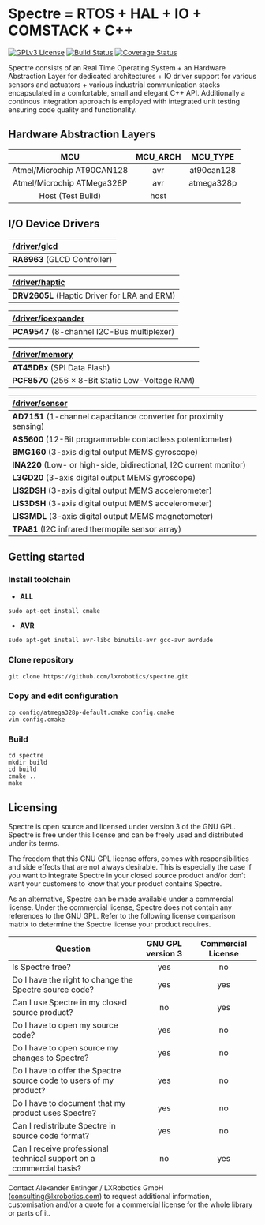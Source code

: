 Spectre = RTOS + HAL + IO + COMSTACK + C++
==========================================
[![GPLv3 License](https://img.shields.io/badge/License-GPLv3-blue.svg)](https://github.com/lxrobotics/spectre/blob/master/LICENSE)
[![Build Status](https://travis-ci.org/lxrobotics/spectre.svg?branch=master)](https://travis-ci.org/lxrobotics/spectre)
[![Coverage Status](https://coveralls.io/repos/github/lxrobotics/spectre/badge.svg?branch=master&service=github)](https://coveralls.io/github/lxrobotics/spectre?branch=master)

Spectre consists of an Real Time Operating System + an Hardware Abstraction Layer for dedicated architectures + IO driver support for various sensors and actuators + various industrial communication stacks encapsulated in a comfortable, small and elegant C++ API. Additionally a continous integration approach is employed with integrated unit testing ensuring code quality and functionality.

## Hardware Abstraction Layers
| MCU                          | MCU_ARCH              | MCU_TYPE          |
|:----------------------------:|:---------------------:|:-----------------:|
| Atmel/Microchip AT90CAN128   | avr                   | at90can128        |
| Atmel/Microchip ATMega328P   | avr                   | atmega328p        |
| Host (Test Build)            | host                  |                   |


## I/O Device Drivers
| [/driver/glcd](https://github.com/lxrobotics/spectre/tree/master/include/spectre/driver/glcd) |
|:--------------------------------------------------------------------------------------------- |
| **RA6963** (GLCD  Controller)                                                                 |

| [/driver/haptic](https://github.com/lxrobotics/spectre/tree/master/include/spectre/driver/haptic) |
|:------------------------------------------------------------------------------------------------- |
| **DRV2605L** (Haptic Driver for LRA and ERM)                                                      |


| [/driver/ioexpander](https://github.com/lxrobotics/spectre/tree/master/include/spectre/driver/ioexpander) |
|:--------------------------------------------------------------------------------------------------------- |
| **PCA9547** (8-channel I2C-Bus multiplexer)                                                               |


| [/driver/memory](https://github.com/lxrobotics/spectre/tree/master/include/spectre/driver/memory) | 
|:------------------------------------------------------------------------------------------------- |
| **AT45DBx** (SPI Data Flash)                                                                      |
| **PCF8570** (256 × 8-Bit Static Low-Voltage RAM)                                                  |

| [/driver/sensor](https://github.com/lxrobotics/spectre/tree/master/include/spectre/driver/sensor) | 
|:------------------------------------------------------------------------------------------------- |
| **AD7151** (1-channel capacitance converter for proximity sensing)                                |
| **AS5600** (12-Bit programmable contactless potentiometer)                                        |
| **BMG160** (3-axis digital output MEMS gyroscope)                                                 |
| **INA220** (Low- or high-side, bidirectional, I2C current monitor)                                |
| **L3GD20** (3-axis digital output MEMS gyroscope)                                                 |
| **LIS2DSH** (3-axis digital output MEMS accelerometer)                                            |
| **LIS3DSH** (3-axis digital output MEMS accelerometer)                                            |
| **LIS3MDL** (3-axis digital output MEMS magnetometer)                                             |
| **TPA81** (I2C infrared thermopile sensor array)                                                  |

## Getting started
### Install toolchain
* **ALL**
```
sudo apt-get install cmake
```
* **AVR**
```
sudo apt-get install avr-libc binutils-avr gcc-avr avrdude
```

### Clone repository
```
git clone https://github.com/lxrobotics/spectre.git
```

### Copy and edit configuration
```
cp config/atmega328p-default.cmake config.cmake
vim config.cmake
```

### Build
```
cd spectre
mkdir build
cd build
cmake ..
make
```

## Licensing

Spectre is open source and licensed under version 3 of the GNU GPL. Spectre is free under this license and can be freely used and distributed under its terms.

The freedom that this GNU GPL license offers, comes with responsibilities and side effects that are not always desirable. This is especially the case if you want to integrate Spectre in your closed source product and/or don’t want your customers to know that your product contains Spectre.

As an alternative, Spectre can be made available under a commercial license. Under the commercial license, Spectre does not contain any references to the GNU GPL. Refer to the following license comparison matrix to determine the Spectre license your product requires.

| Question                                                            | GNU GPL version 3 | Commercial License |
| ------------------------------------------------------------------- |:-----------------:|:------------------:|
| Is Spectre free?                                                    | yes               | no                 |
| Do I have the right to change the Spectre source code?              | yes               | yes                |
| Can I use Spectre in my closed source product?                      | no                | yes                |
| Do I have to open my source code?                                   | yes               | no                 |
| Do I have to open source my changes to Spectre?                     | yes               | no                 |
| Do I have to offer the Spectre source code to users of my product?  | yes               | no                 |
| Do I have to document that my product uses Spectre?	              | yes               | no                 |
| Can I redistribute Spectre in source code format?                   | yes               | no                 |
| Can I receive professional technical support on a commercial basis? | no                | yes                |

Contact Alexander Entinger / LXRobotics GmbH ([consulting@lxrobotics.com](mailto:consulting@lxrobotics.com)) to request additional information, customisation and/or a quote for a commercial license for the whole library or parts of it.
